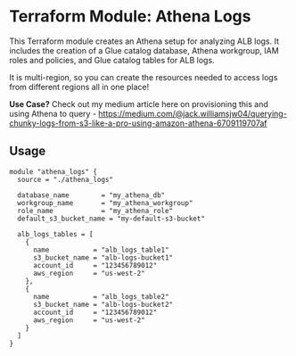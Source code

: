 # Terraform Module: Athena Logs

This Terraform module creates an Athena setup for analyzing ALB logs. It includes the creation of a Glue catalog database, Athena workgroup, IAM roles and policies, and Glue catalog tables for ALB logs.

It is multi-region, so you can create the resources needed to access logs from different regions all in one place!

**Use Case?**
Check out my medium article here on provisioning this and using Athena to query - https://medium.com/@jack.williamsjw04/querying-chunky-logs-from-s3-like-a-pro-using-amazon-athena-6709119707af

## Usage

```hcl
module "athena_logs" {
  source = "./athena_logs"

  database_name        = "my_athena_db"
  workgroup_name       = "my_athena_workgroup"
  role_name            = "my_athena_role"
  default_s3_bucket_name = "my-default-s3-bucket"

  alb_logs_tables = [
    {
      name           = "alb_logs_table1"
      s3_bucket_name = "alb-logs-bucket1"
      account_id     = "123456789012"
      aws_region     = "us-west-2"
    },
    {
      name           = "alb_logs_table2"
      s3_bucket_name = "alb-logs-bucket2"
      account_id     = "123456789012"
      aws_region     = "us-west-2"
    }
  ]
}
